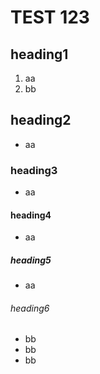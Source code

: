 # TEST 123
## heading1 
1. aa 
2. bb
## heading2
* aa
### heading3
* aa
#### heading4
* aa
##### heading5
* aa
###### heading6
* bb 
* bb 
* bb
